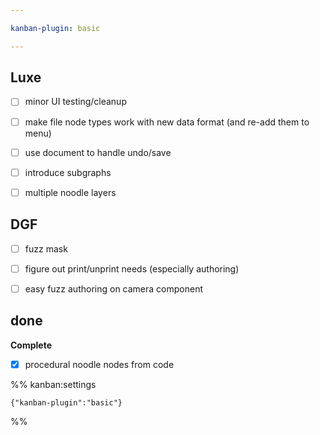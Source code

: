 ```yaml
---

kanban-plugin: basic

---
```


## Luxe

- [ ] minor UI testing/cleanup
- [ ] make file node types work with new data format (and re-add them to menu)
- [ ] use document to handle undo/save
- [ ] introduce subgraphs
- [ ] multiple noodle layers


## DGF

- [ ] fuzz mask
- [ ] figure out print/unprint needs (especially authoring)
- [ ] easy fuzz authoring on camera component


## done

**Complete**
- [x] procedural noodle nodes from code




%% kanban:settings
```
{"kanban-plugin":"basic"}
```
%%